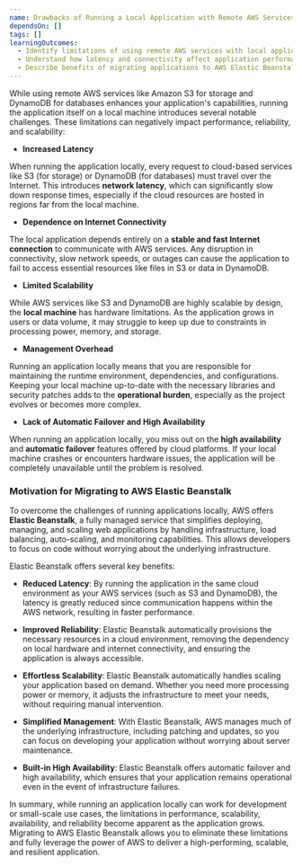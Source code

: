```yaml
---
name: Drawbacks of Running a Local Application with Remote AWS Services
dependsOn: []
tags: []
learningOutcomes:
  - Identify limitations of using remote AWS services with local applications.
  - Understand how latency and connectivity affect application performance.
  - Describe benefits of migrating applications to AWS Elastic Beanstalk.
---
```


While using remote AWS services like Amazon S3 for storage and DynamoDB for databases enhances your application's capabilities, running the application itself on a local machine introduces several notable challenges. These limitations can negatively impact performance, reliability, and scalability:

- **Increased Latency**

When running the application locally, every request to cloud-based services like S3 (for storage) or DynamoDB (for databases) must travel over the Internet.
This introduces **network latency**, which can significantly slow down response times, especially if the cloud resources are hosted in regions far from the local machine.

- **Dependence on Internet Connectivity**

The local application depends entirely on a **stable and fast Internet connection** to communicate with AWS services.
Any disruption in connectivity, slow network speeds, or outages can cause the application to fail to access essential resources like files in S3 or data in DynamoDB.

- **Limited Scalability**

While AWS services like S3 and DynamoDB are highly scalable by design, the **local machine** has hardware limitations. As the application grows in users or data volume, it may struggle to keep up due to constraints in processing power, memory, and storage.

- **Management Overhead**

Running an application locally means that you are responsible for maintaining the runtime environment, dependencies, and configurations. Keeping your local machine up-to-date with the necessary libraries and security patches adds to the **operational burden**, especially as the project evolves or becomes more complex.

- **Lack of Automatic Failover and High Availability**

When running an application locally, you miss out on the **high availability** and **automatic failover** features offered by cloud platforms. If your local machine crashes or encounters hardware issues, the application will be completely unavailable until the problem is resolved.

### Motivation for Migrating to AWS Elastic Beanstalk

To overcome the challenges of running applications locally, AWS offers **Elastic Beanstalk**, a fully managed service that simplifies deploying, managing, and scaling web applications by handling infrastructure, load balancing, auto-scaling, and monitoring capabilities. This allows developers to focus on code without worrying about the underlying infrastructure.

Elastic Beanstalk offers several key benefits:

- **Reduced Latency**: By running the application in the same cloud environment as your AWS services (such as S3 and DynamoDB), the latency is greatly reduced since communication happens within the AWS network, resulting in faster performance.

- **Improved Reliability**: Elastic Beanstalk automatically provisions the necessary resources in a cloud environment, removing the dependency on local hardware and internet connectivity, and ensuring the application is always accessible.

- **Effortless Scalability**: Elastic Beanstalk automatically handles scaling your application based on demand. Whether you need more processing power or memory, it adjusts the infrastructure to meet your needs, without requiring manual intervention.

- **Simplified Management**: With Elastic Beanstalk, AWS manages much of the underlying infrastructure, including patching and updates, so you can focus on developing your application without worrying about server maintenance.

- **Built-in High Availability**: Elastic Beanstalk offers automatic failover and high availability, which ensures that your application remains operational even in the event of infrastructure failures.

In summary, while running an application locally can work for development or small-scale use cases, the limitations in performance, scalability, availability, and reliability become apparent as the application grows. Migrating to AWS Elastic Beanstalk allows you to eliminate these limitations and fully leverage the power of AWS to deliver a high-performing, scalable, and resilient application.
